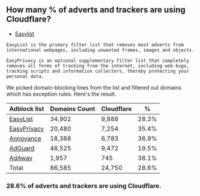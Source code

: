 ## How many % of adverts and trackers are using Cloudflare?


- [Easylist](https://web.archive.org/web/20210516110248/https://easylist.to/)
```
EasyList is the primary filter list that removes most adverts from international webpages, including unwanted frames, images and objects.

EasyPrivacy is an optional supplementary filter list that completely removes all forms of tracking from the internet, including web bugs, tracking scripts and information collectors, thereby protecting your personal data.
```


We picked domain-blocking lines from the list and filtered out domains which has exception rules.
Here's the result.


| Adblock list | Domains Count | Cloudflare | % |
| --- | --- | --- | --- |
| [EasyList](https://easylist.to/easylist/easylist.txt) | 34,902 | 9,888 | 28.3% |
| [EasyPrivacy](https://easylist.to/easylist/easyprivacy.txt) | 20,480 | 7,254 | 35.4% |
| [Annoyance](https://secure.fanboy.co.nz/fanboy-annoyance.txt) | 18,388 | 6,783 | 36.9% |
| [AdGuard](https://adguardteam.github.io/AdGuardSDNSFilter/Filters/filter.txt) | 48,525 | 9,472 | 19.5% |
| [AdAway](https://raw.githubusercontent.com/AdAway/adaway.github.io/master/hosts.txt) | 1,957 | 745 | 38.1% |
| Total | 86,585 | 24,750 | 28.6% |


### 28.6% of adverts and trackers are using Cloudflare.